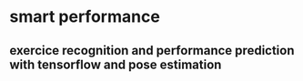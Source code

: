 # smart performance
##  exercice recognition and performance prediction with tensorflow and pose estimation
